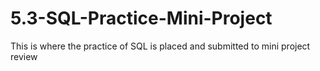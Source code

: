 # 5.3-SQL-Practice-Mini-Project
This is where the practice of SQL is placed and submitted to mini project review
